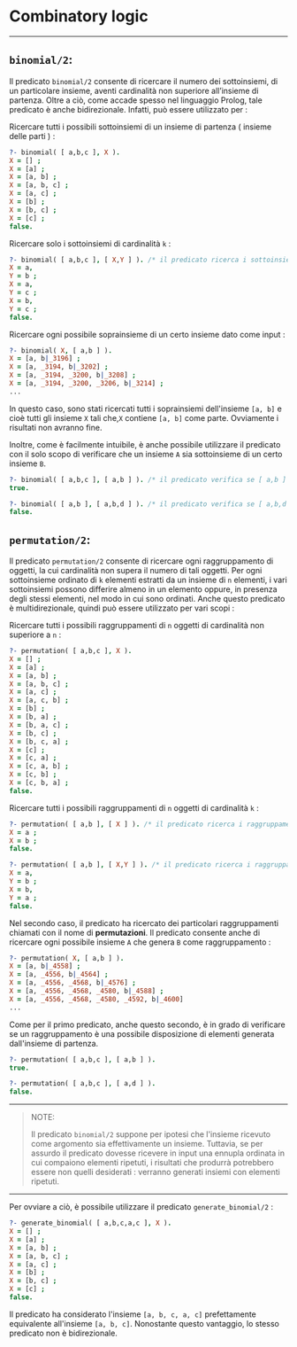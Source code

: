 Combinatory logic
===

***

```binomial/2```:
---

Il predicato ```binomial/2``` consente di ricercare il numero dei sottoinsiemi, di un particolare insieme, aventi cardinalità non superiore all’insieme di partenza. Oltre a ciò, come accade spesso nel linguaggio Prolog, tale predicato è anche bidirezionale. Infatti, può essere utilizzato per :

Ricercare tutti i possibili sottoinsiemi di un insieme di partenza ( insieme delle parti ) :

```prolog
?- binomial( [ a,b,c ], X ).
X = [] ;
X = [a] ;
X = [a, b] ;
X = [a, b, c] ;
X = [a, c] ;
X = [b] ;
X = [b, c] ;
X = [c] ;
false. 
```
Ricercare solo i sottoinsiemi di cardinalità ```k``` :

```prolog
?- binomial( [ a,b,c ], [ X,Y ] ). /* il predicato ricerca i sottoinsiemi di [ a,b,c ] di cardinalità 2. */
X = a,
Y = b ;
X = a,
Y = c ;
X = b,
Y = c ;
false.
```

Ricercare ogni possibile soprainsieme di un certo insieme dato come input :

```prolog
?- binomial( X, [ a,b ] ).
X = [a, b|_3196] ;
X = [a, _3194, b|_3202] ;
X = [a, _3194, _3200, b|_3208] ;
X = [a, _3194, _3200, _3206, b|_3214] ;
...
```
In questo caso, sono stati ricercati tutti i soprainsiemi dell'insieme 
```[a, b]``` e cioè tutti gli insieme ```X``` tali che,```X``` contiene ```[a, b]``` come parte. Ovviamente i risultati non avranno fine.

Inoltre, come è facilmente intuibile, è anche possibile utilizzare il predicato con il solo scopo di verificare che un insieme ```A``` sia sottoinsieme di un certo insieme ```B```.

```prolog
?- binomial( [ a,b,c ], [ a,b ] ). /* il predicato verifica se [ a,b ] è incluso in [ a,b,c ] */
true.

?- binomial( [ a,b ], [ a,b,d ] ). /* il predicato verifica se [ a,b,d ] è incluso in [ a,b ] */
false.
```

```permutation/2```:
---

Il predicato ```permutation/2``` consente di ricercare ogni raggruppamento di oggetti, la cui cardinalità non supera il numero di tali oggetti. Per ogni sottoinsieme ordinato di ```k``` elementi estratti da un insieme di ```n``` elementi, i vari sottoinsiemi possono differire almeno in un elemento oppure, in presenza degli stessi elementi, nel modo in cui sono ordinati. Anche questo predicato è multidirezionale, quindi può essere utilizzato per vari scopi :

Ricercare tutti i possibili raggruppamenti di ```n``` oggetti di cardinalità non superiore a ```n``` :

```prolog
?- permutation( [ a,b,c ], X ).
X = [] ;
X = [a] ;
X = [a, b] ;
X = [a, b, c] ;
X = [a, c] ;
X = [a, c, b] ;
X = [b] ;
X = [b, a] ;
X = [b, a, c] ;
X = [b, c] ;
X = [b, c, a] ;
X = [c] ;
X = [c, a] ;
X = [c, a, b] ;
X = [c, b] ;
X = [c, b, a] ;
false.
```

Ricercare tutti i possibili raggruppamenti di ```n``` oggetti di cardinalità ```k``` :

```prolog
?- permutation( [ a,b ], [ X ] ). /* il predicato ricerca i raggruppamenti di cardinalità 1. */
X = a ;
X = b ;
false.

?- permutation( [ a,b ], [ X,Y ] ). /* il predicato ricerca i raggruppamenti di cardinalità 2. */
X = a,
Y = b ;
X = b,
Y = a ;
false.
```

Nel secondo caso, il predicato ha ricercato dei particolari raggruppamenti chiamati con il nome di **permutazioni**. Il predicato consente anche di ricercare ogni possibile insieme ```A``` che genera ```B``` come raggruppamento :

```prolog
?- permutation( X, [ a,b ] ).
X = [a, b|_4558] ;
X = [a, _4556, b|_4564] ;
X = [a, _4556, _4568, b|_4576] ;
X = [a, _4556, _4568, _4580, b|_4588] ;
X = [a, _4556, _4568, _4580, _4592, b|_4600] 
...
```

Come per il primo predicato, anche questo secondo, è in grado di verificare se un raggruppamento è una possibile disposizione di elementi generata dall'insieme di partenza.

```prolog
?- permutation( [ a,b,c ], [ a,b ] ).
true.

?- permutation( [ a,b,c ], [ a,d ] ).
false.
```

***

>NOTE:
>
> Il predicato ```binomial/2``` suppone per ipotesi che l'insieme ricevuto come argomento sia effettivamente un insieme. Tuttavia, se per assurdo il predicato dovesse ricevere in input una ennupla ordinata in cui compaiono elementi ripetuti, i risultati che produrrà potrebbero essere non quelli desiderati : verranno generati insiemi con elementi ripetuti.

***

Per ovviare a ciò, è possibile utilizzare il predicato ```generate_binomial/2``` :

```prolog
?- generate_binomial( [ a,b,c,a,c ], X ).
X = [] ;
X = [a] ;
X = [a, b] ;
X = [a, b, c] ;
X = [a, c] ;
X = [b] ;
X = [b, c] ;
X = [c] ;
false.
```

Il predicato ha considerato l'insieme ```[a, b, c, a, c]``` prefettamente equivalente all'insieme ```[a, b, c]```. Nonostante questo vantaggio, lo stesso predicato non è bidirezionale.
